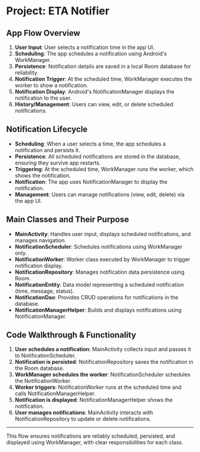 # Project: ETA Notifier

## App Flow Overview

1. **User Input**: User selects a notification time in the app UI.
2. **Scheduling**: The app schedules a notification using Android's WorkManager.
3. **Persistence**: Notification details are saved in a local Room database for reliability.
4. **Notification Trigger**: At the scheduled time, WorkManager executes the worker to show a notification.
5. **Notification Display**: Android's NotificationManager displays the notification to the user.
6. **History/Management**: Users can view, edit, or delete scheduled notifications.

## Notification Lifecycle

- **Scheduling**: When a user selects a time, the app schedules a notification and persists it.
- **Persistence**: All scheduled notifications are stored in the database, ensuring they survive app restarts.
- **Triggering**: At the scheduled time, WorkManager runs the worker, which shows the notification.
- **Notification**: The app uses NotificationManager to display the notification.
- **Management**: Users can manage notifications (view, edit, delete) via the app UI.

## Main Classes and Their Purpose

- **MainActivity**: Handles user input, displays scheduled notifications, and manages navigation.
- **NotificationScheduler**: Schedules notifications using WorkManager only.
- **NotificationWorker**: Worker class executed by WorkManager to trigger notification display.
- **NotificationRepository**: Manages notification data persistence using Room.
- **NotificationEntity**: Data model representing a scheduled notification (time, message, status).
- **NotificationDao**: Provides CRUD operations for notifications in the database.
- **NotificationManagerHelper**: Builds and displays notifications using NotificationManager.

## Code Walkthrough & Functionality

1. **User schedules a notification**: MainActivity collects input and passes it to NotificationScheduler.
2. **Notification is persisted**: NotificationRepository saves the notification in the Room database.
3. **WorkManager schedules the worker**: NotificationScheduler schedules the NotificationWorker.
4. **Worker triggers**: NotificationWorker runs at the scheduled time and calls NotificationManagerHelper.
5. **Notification is displayed**: NotificationManagerHelper shows the notification.
6. **User manages notifications**: MainActivity interacts with NotificationRepository to update or delete notifications.

---

This flow ensures notifications are reliably scheduled, persisted, and displayed using WorkManager, with clear responsibilities for each class.
